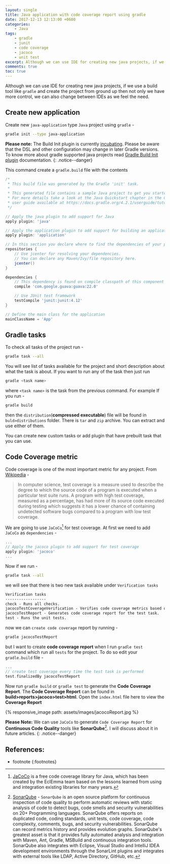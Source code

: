 ```yaml
---
layout: single
title: Java application with code coverage report using gradle
date: 2017-12-13 12:13:00 +0600
categories:
    - Java
tags:
    - gradle
    - junit
    - code coverage
    - jacoco
    - unit test
excerpt: Although we can use IDE for creating new java projects, if we use a build tool like `gradle` and create the project from ground up then not only we have more control, we can also change between IDEs as we feel the need.
comments: true
toc: true
---
```

Although we can use IDE for creating new java projects, if we use a build tool like `gradle` and create the project from ground up then not only we have more control, we can also change between IDEs as we feel the need.
## Create new application

Create new `java-application` type `Java` project using `gradle` -

```bash
gradle init --type java-application
```

**Please note:** The Build Init plugin is currently [incubating](https://docs.gradle.org/current/userguide/feature_lifecycle.html). Please be aware that the DSL and other configuration may change in later Gradle versions. To know more about gradle supported java projects read [Gradle Build Init plugin](https://docs.gradle.org/current/userguide/build_init_plugin.html) documentation.
{: .notice--danger}


This command create a `gradle.build` file with the contents

```gradle
/*
 * This build file was generated by the Gradle 'init' task.
 *
 * This generated file contains a sample Java project to get you started.
 * For more details take a look at the Java Quickstart chapter in the Gradle
 * user guide available at https://docs.gradle.org/4.2.1/userguide/tutorial_java_projects.html
 */

// Apply the java plugin to add support for Java
apply plugin: 'java'

// Apply the application plugin to add support for building an application
apply plugin: 'application'

// In this section you declare where to find the dependencies of your project
repositories {
    // Use jcenter for resolving your dependencies.
    // You can declare any Maven/Ivy/file repository here.
    jcenter()
}

dependencies {
    // This dependency is found on compile classpath of this component and consumers.
    compile 'com.google.guava:guava:22.0'

    // Use JUnit test framework
    testCompile 'junit:junit:4.12'
}

// Define the main class for the application
mainClassName = 'App'
```

## Gradle tasks

To check all tasks of the project run -

```bash
gradle task --all
```

You will see list of tasks available for the project and short description about what the task is about. If you want to run any of the task then just run

```bash
gradle <task name>
```

where `<task name>` is the task from the previous command. For example If you run -

```bash
gradle build
```

then the `distribution`(**compressed executable**) file will be found in  `buld>distributions` folder. There is `tar` and `zip` archive. You can extract and use either of them.

You can create new custom tasks or add plugin that have prebuilt task that you can use.

## Code Coverage metric

Code coverage is one of the most important metric for any project. From [Wikipedia](https://en.wikipedia.org/wiki/Code_coverage) -

> In computer science, test coverage is a measure used to describe the degree to which the source code of a program is executed when a particular test suite runs. A program with high test coverage, measured as a percentage, has had more of its source code executed during testing which suggests it has a lower chance of containing undetected software bugs compared to a program with low test coverage.

We are going to use `JaCoCo`[^1] for test coverage. At first we need to add `JaCoCo` as `dependencies` -

```gradle
...
// Apply the jacoco plugin to add support for test coverage
apply plugin: 'jacoco'
...
```

Now if we run -

```bash
gradle task --all
```

we will see that there is two new task available under `Verification tasks`

```markdown
Verification tasks
------------------
check - Runs all checks.
jacocoTestCoverageVerification - Verifies code coverage metrics based on specified rules for the test task.
jacocoTestReport - Generates code coverage report for the test task.
test - Runs the unit tests.
```

now we can `create code coverage` report by running -

```bash
gradle jacocoTestReport
```

but I want to create **code coverage report** when I run `gradle test` command which run all `tests` for the project. To do so edit your `gradle.build` file -

```gradle
...
// create test coverage every time the test task is performed
test.finalizedBy jacocoTestReport

```

Now run `gradle build` or `gradle test` to generate the **Code Coverage Report**. The **Code Coverage Report** can be found in **build>reports>jacoco>test>html**. Open the `index.html` file here to view the **Coverage Report**

{% responsive_image path: assets/images/jacocoReport.jpg %}

**Please Note:** We can use `JaCoCo` to generate `Code Coverage Report` for **Continuous Code Quality** tools like **SonarQube**[^2]. I will discuss about it in future articles.
{: .notice--danger}


## References:
* footnote
{:footnotes}



[^1]: [JaCoCo](http://www.eclemma.org/jacoco/) is a free code coverage library for Java, which has been created by the EclEmma team based on the lessons learned from using and integration existing libraries for many years.
[^2]: [SonarQube](https://www.sonarqube.org/) - `SonarQube` is an open source platform for continuous inspection of code quality to perform automatic reviews with static analysis of code to detect bugs, code smells and security vulnerabilities on 20+ Programming languages. SonarQube offers reports on duplicated code, coding standards, unit tests, code coverage, code complexity, comments, bugs, and security vulnerabilities. SonarQube can record metrics history and provides evolution graphs. SonarQube's greatest asset is that it provides fully automated analysis and integration with Maven, Ant, Gradle, MSBuild and continuous integration tools. SonarQube also integrates with Eclipse, Visual Studio and IntelliJ IDEA development environments through the SonarLint plugins and integrates with external tools like LDAP, Active Directory, GitHub, etc.